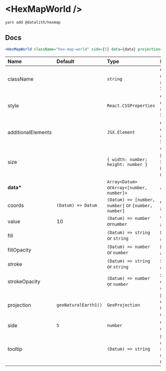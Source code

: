 # \<HexMapWorld \/>

```sh
yarn add @datalith/hexmap
```

## Docs

```jsx
<HexMapWorld className="hex-map-world" side={5} data={data} projection={projection} />
```

| Name               | Default              | Type                                                | Description                                                  |
| :----------------- | :------------------- | :-------------------------------------------------- | :----------------------------------------------------------- |
| className          |                      | `string`                                            | Custom css classes to apply to the SVG                       |
| style              |                      | `React.CSSProperties`                               | Custom style object to apply to the SVG                      |
| additionalElements |                      | `JSX.Element`                                       | Optional elements to add to the SVG                          |
| size               |                      | `{ width: number; height: number }`                 | Width and Height of the SVG. Default is parent node size.    |
| <b>data\*</b>      |                      | `Array<Datum>` or`Array<[number, number]>`          | Array of data                                                |
| coords             | `(Datum) => Datum`   | `(Datum) => [number, number]` or `[number, number]` | Coords accessor                                              |
| value              | 10                   | `(Datum) => number` or`number`                      | Value accessor                                               |
| fill               |                      | `(Datum) => string` or `string`                     | Fill color accessor                                          |
| fillOpacity        |                      | `(Datum) => number` or `number`                     | Fill opacity accessor                                        |
| stroke             |                      | `(Datum) => string` or `string`                     | Stroke color accessor                                        |
| strokeOpacity      |                      | `(Datum) => number` or `number`                     | Stroke opacity accessor                                      |
| projection         | `geoNaturalEarth1()` | `GeoProjection`                                     | D3 GeoProjection to map coordinates                          |
| side               | `5`                  | `number`                                            | Grid cell dimension                                          |
| tooltip            |                      | `(Datum) => string`                                 | Return HTML or text as a string to show on element mouseover |

